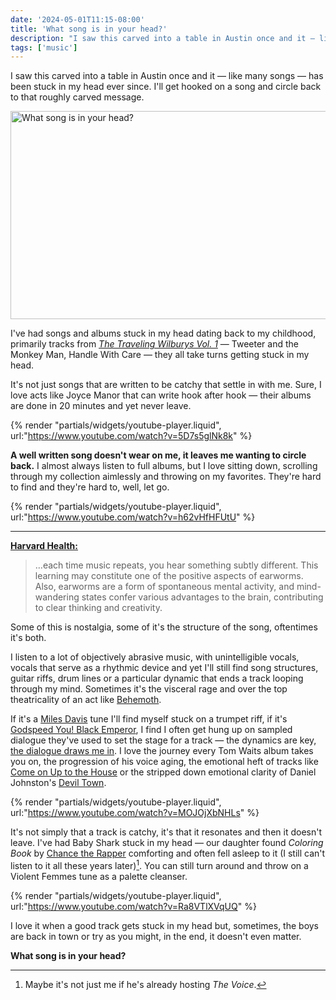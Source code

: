 ```yaml
---
date: '2024-05-01T11:15-08:00'
title: 'What song is in your head?'
description: "I saw this carved into a table in Austin once and it — like many songs — has been stuck in my head ever since. I'll get hooked on a song and circle back to that roughly carved message."
tags: ['music']
---
```

I saw this carved into a table in Austin once and it — like many songs — has been stuck in my head ever since. I'll get hooked on a song and circle back to that roughly carved message.<!-- excerpt -->

<img src="https://coryd.dev/.netlify/images/?url=https://coryd.dev/media/blog/what-song.png&fm=webp&q=75&w=1000" alt="What song is in your head?" class="image-banner" loading="eager" decoding="async" width="1000" height="333" />

I've had songs and albums stuck in my head dating back to my childhood, primarily tracks from [*The Traveling Wilburys Vol. 1*](https://en.wikipedia.org/wiki/Traveling_Wilburys_Vol._1) — Tweeter and the Monkey Man, Handle With Care — they all take turns getting stuck in my head.

It's not just songs that are written to be catchy that settle in with me. Sure, I love acts like Joyce Manor that can write hook after hook — their albums are done in 20 minutes and yet never leave.

{% render "partials/widgets/youtube-player.liquid", url:"https://www.youtube.com/watch?v=5D7s5glNk8k" %}

<strong class="highlight-text">A well written song doesn't wear on me, it leaves me wanting to circle back.</strong> I almost always listen to full albums, but I love sitting down, scrolling through my collection aimlessly and throwing on my favorites. They're hard to find and they're hard to, well, let go.

{% render "partials/widgets/youtube-player.liquid", url:"https://www.youtube.com/watch?v=h62vHfHFUtU" %}

---

**[Harvard Health:](https://www.health.harvard.edu/blog/why-you-cant-get-a-song-out-of-your-head-and-what-to-do-about-it-2017100412490)**
> …each time music repeats, you hear something subtly different. This learning may constitute one of the positive aspects of earworms. Also, earworms are a form of spontaneous mental activity, and mind-wandering states confer various advantages to the brain, contributing to clear thinking and creativity.

Some of this is nostalgia, some of it's the structure of the song, oftentimes it's both.

I listen to a lot of objectively abrasive music, with unintelligible vocals, vocals that serve as a rhythmic device and yet I'll still find song structures, guitar riffs, drum lines or a particular dynamic that ends a track looping through my mind. Sometimes it's the visceral rage and over the top theatricality of an act like [Behemoth](https://en.wikipedia.org/wiki/Behemoth_%28band%29).

If it's a [Miles Davis](https://en.wikipedia.org/wiki/Miles_Davis) tune I'll find myself stuck on a trumpet riff, if it's [Godspeed You! Black Emperor](https://en.wikipedia.org/wiki/Godspeed_You!_Black_Emperor), I find I often get hung up on sampled dialogue they've used to set the stage for a track — the dynamics are key, [the dialogue draws me in](https://www.youtube.com/watch?v=VGKc3T7OVHE). I love the journey every Tom Waits album takes you on, the progression of his voice aging, the emotional heft of tracks like [Come on Up to the House](https://en.wikipedia.org/wiki/Come_On_Up_to_the_House) or the stripped down emotional clarity of Daniel Johnston's [Devil Town](https://www.youtube.com/watch?v=iFivJr41y4s).

{% render "partials/widgets/youtube-player.liquid", url:"https://www.youtube.com/watch?v=MOJOjXbNHLs" %}

It's not simply that a track is catchy, it's that it resonates and then it doesn't leave. I've had Baby Shark stuck in my head — our daughter found *Coloring Book* by [Chance the Rapper](https://en.wikipedia.org/wiki/Chance_the_Rapper) comforting and often fell asleep to it (I still can't listen to it all these years later)[^1]. You can still turn around and throw on a Violent Femmes tune as a palette cleanser.

{% render "partials/widgets/youtube-player.liquid", url:"https://www.youtube.com/watch?v=Ra8VTlXVqUQ" %}

I love it when a good track gets stuck in my head but, sometimes, the boys are back in town or try as you might, in the end, it doesn't even matter.

<strong class="highlight-text">What song is in your head?</strong>

[^1]: Maybe it's not just me if he's already hosting *The Voice*.